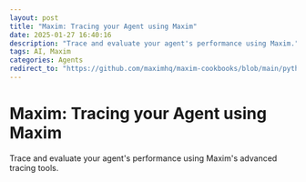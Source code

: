 ```yaml
---
layout: post
title: "Maxim: Tracing your Agent using Maxim"
date: 2025-01-27 16:40:16
description: "Trace and evaluate your agent's performance using Maxim."
tags: AI, Maxim
categories: Agents
redirect_to: "https://github.com/maximhq/maxim-cookbooks/blob/main/python/observability-online-eval/customer-support-agent/tracing-eval.ipynb"
---
```


# Maxim: Tracing your Agent using Maxim

Trace and evaluate your agent's performance using Maxim's advanced tracing tools. 